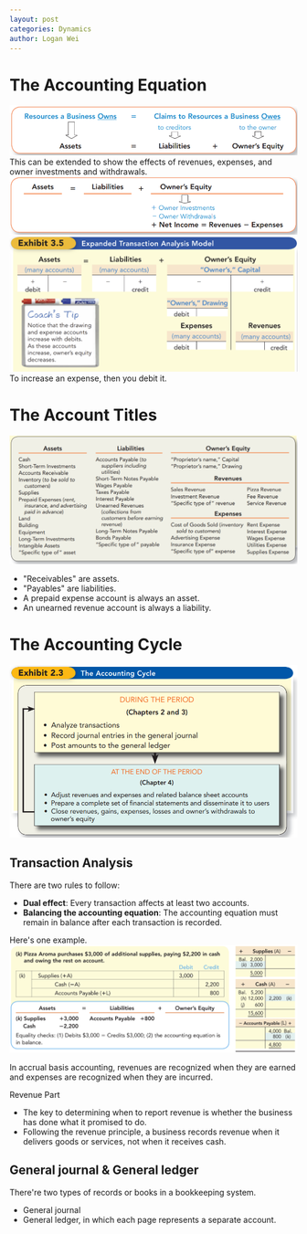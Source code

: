 ```yaml
---
layout: post
categories: Dynamics
author: Logan Wei
---
```


# The Accounting Equation
![accounting equation](/assets/images/accounting-equation.png)
This can be extended to show the effects of revenues, expenses, and owner investments and withdrawals.<br>
![accounting equation extended](/assets/images/accounting-equation-extended.png)
![extended-transaction-analysis-model](/assets/images/expanded-transaction-analysis-model.png)
To increase an expense, then you debit it.

# The Account Titles
![account titles](/assets/images/account-titles.png)
- "Receivables" are assets.
- "Payables" are liabilities.
- A prepaid expense account is always an asset.
- An unearned revenue account is always a liability.


# The Accounting Cycle
![accounting-cycle](/assets/images/accounting-cycle.png)

## Transaction Analysis
There are two rules to follow:

- **Dual effect**: Every transaction affects at least two accounts.
- **Balancing the accounting equation**: The accounting equation must remain in balance after each transaction is recorded.

Here's one example.
![transaction-analysis-model](/assets/images/transaction-analysis-example.png)

In accrual basis accounting, revenues are recognized when they are earned and expenses are recognized when they are incurred.

Revenue Part
- The key to determining when to report revenue is whether the business has done what it promised to do.
- Following the revenue principle, a business records revenue when it delivers goods or services, not when it receives cash.

## General journal & General ledger
There're two types of records or books in a bookkeeping system.

- General journal
- General ledger, in which each page represents a separate account.